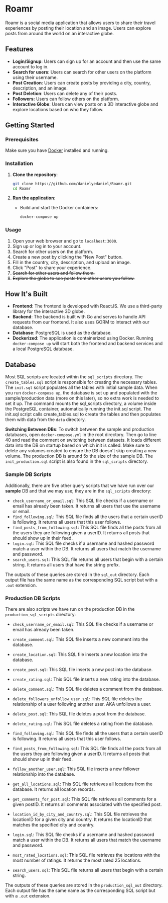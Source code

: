 # Roamr

Roamr is a social media application that allows users to share their travel experiences by posting their location and an image. Users can explore posts from around the world on an interactive globe.

## Features

- **Login/Signup**: Users can sign up for an account and then use the same account to log in.
- **Search for users**: Users can search for other users on the platform using their username.
- **Post Creation**: Users can create posts by providing a city, country, description, and an image.
- **Post Deletion**: Users can delete any of their posts.
- **Followers:** Users can follow others on the platform.
- **Interactive Globe**: Users can view posts on a 3D interactive globe and explore locations based on who they follow.

## Getting Started

### Prerequisites

Make sure you have [Docker](https://www.docker.com/) installed and running.

### Installation

1. **Clone the repository**:

    ```sh
    git clone https://github.com/danielyedaniel/Roamr.git
    cd Roamr
    ```

2. **Run the application**:

    - Build and start the Docker containers:

        ```sh
      docker-compose up
        ```

### Usage

1. Open your web browser and go to `localhost:3000`.
2. Sign up or log in to your account.
3. Search for other users on the platform.
4. Create a new post by clicking the "New Post" button.
5. Fill in the country, city, description, and upload an image.
6. Click "Post" to share your experience.
7. ~~Search for other users and follow them.~~
8. ~~Explore the globe to see posts from other users you follow.~~

## How It's Built

- **Frontend**: The frontend is developed with ReactJS. We use a third-party library for the interactive 3D globe.
- **Backend**: The backend is built with Go and serves to handle API requests from our frontend. It also uses GORM to interact with our database.
- **Database**: PostgreSQL is used as the database.
- **Dockerized**: The application is containerized using Docker. Running `docker-compose up` will start both the frontend and backend services and a local PostgreSQL database.

## Database

Most SQL scripts are located within the `sql_scripts` directory. The `create_tables.sql` script is responsible for creating the necessary tables. The `init.sql` script populates all the tables with initial sample data. When you run `docker-compose up`, the database is set up and populated with the sample/production data (more on this later), so no extra work is needed to set it up. The command mounts the sql_scripts directory, a volume inside the PostgreSQL container, automatically running the init.sql script. The init.sql script calls create_tables.sql to create the tables and then populates them with data from the `data` directory.

**Switching Between DBs**: To switch between the sample and production databases, open `docker-compose.yml` in the root directory. Then go to line 40 and read the comment on switching between datasets. It loads different data into the DB on startup based on which init is called. Make sure to delete any volumes created to ensure the DB doesn't skip creating a new volume. The production DB is around 5x the size of the sample DB. The `init_production.sql` script is also found in the `sql_scripts` directory.

### Sample DB Scripts
Additionally, there are five other query scripts that we have run over our **sample** DB and that we may use; they are in the `sql_scripts` directory:

- `check_username_or_email.sql`: This SQL file checks if a username or email has already been taken. It returns all users that use the username or email.
- `find_following.sql`: This SQL file finds all the users that a certain userID is following. It returns all users that this user follows.
- `find_posts_from_following.sql`: This SQL file finds all the posts from all the users they are following given a userID. It returns all posts that should show up in their feed.
- `login.sql`: This SQL file checks if a username and hashed password match a user within the DB. It returns all users that match the username and password.
- `search_users.sql`: This SQL file returns all users that begin with a certain string. It returns all users that have the string prefix.

The outputs of these queries are stored in the `sql_out` directory. Each output file has the same name as the corresponding SQL script but with a `.out` extension.

### Production DB Scripts
There are also scripts we have run on the production DB in the `production_sql_scripts` directory:

- `check_username_or_email.sql`: This SQL file checks if a username or email has already been taken.

- `create_comment.sql`: This SQL file inserts a new comment into the database.

- `create_location.sql`: This SQL file inserts a new location into the database.

- `create_post.sql`: This SQL file inserts a new post into the database.

- `create_rating.sql`: This SQL file inserts a new rating into the database.

- `delete_comment.sql`: This SQL file deletes a comment from the database.

- `delete_followers_unfollow_user.sql`: This SQL file deletes the relationship of a user following another user. AKA unfollows a user.

- `delete_post.sql`: This SQL file deletes a post from the database.

- `delete_rating.sql`: This SQL file deletes a rating from the database.

- `find_following.sql`: This SQL file finds all the users that a certain userID is following. It returns all users that this user follows.

- `find_posts_from_following.sql`: This SQL file finds all the posts from all the users they are following given a userID. It returns all posts that should show up in their feed.

- `follow_another_user.sql`: This SQL file inserts a new follower relationship into the database.

- `get_all_locations.sql`: This SQL file retrieves all locations from the database. It returns all location records.

- `get_comments_for_post.sql`: This SQL file retrieves all comments for a given postID. It returns all comments associated with the specified post.

- `location_id_by_city_and_country.sql`: This SQL file retrieves the locationID for a given city and country. It returns the locationID that matches the specified city and country.

- `login.sql`: This SQL file checks if a username and hashed password match a user within the DB. It returns all users that match the username and password.

- `most_rated_locations.sql`: This SQL file retrieves the locations with the most number of ratings. It returns the most rated 25 locations.

- `search_users.sql`: This SQL file returns all users that begin with a certain string.

The outputs of these queries are stored in the `production_sql_out` directory. Each output file has the same name as the corresponding SQL script but with a `.out` extension.

